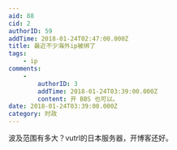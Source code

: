 ```yaml
---
aid: 88
cid: 2
authorID: 59
addTime: 2018-01-24T02:47:00.000Z
title: 最近不少海外ip被绑了
tags:
    - ip
comments:
    -
        authorID: 3
        addTime: 2018-01-24T03:39:00.000Z
        content: 开 BBS 也可以。
date: 2018-01-24T03:39:00.000Z
category: 时政
---
```


波及范围有多大？vutrl的日本服务器，开博客还好。
